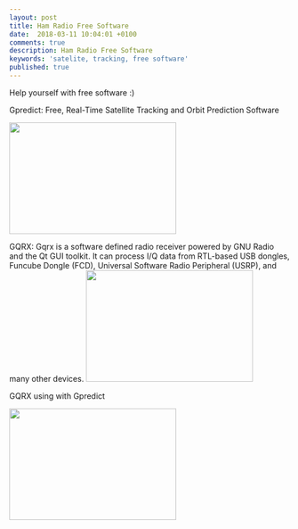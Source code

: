 ```yaml
---
layout: post
title: Ham Radio Free Software
date:  2018-03-11 10:04:01 +0100
comments: true
description: Ham Radio Free Software
keywords: 'satelite, tracking, free software'
published: true
---
```

Help yourself with free software :) 

Gpredict: Free, Real-Time Satellite Tracking and Orbit Prediction Software

<img src="https://milenalavanchy.github.io/img/gpredict.jpeg" width="300" height="200">

GQRX:	Gqrx is a software defined radio receiver powered by GNU Radio and the Qt GUI toolkit. It can process I/Q data from RTL-based USB dongles, Funcube Dongle (FCD), Universal Software Radio Peripheral (USRP), and many other devices.
<img src="https://milenalavanchy.github.io/img/gqrx.jpg" width="300" height="200">

GQRX using with Gpredict

<img src="https://milenalavanchy.github.io/img/gqrx_gpred1.jpg" width="300" height="200">
